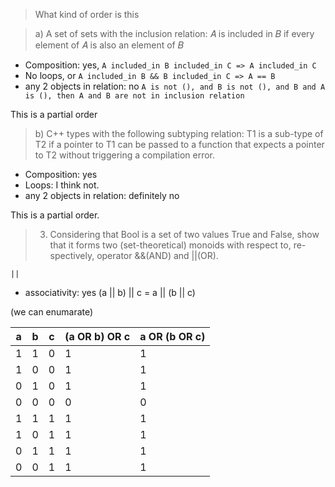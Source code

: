 > What kind of order is this

> a) A set of sets with the inclusion relation: 𝐴 is included in 𝐵 if every element of 𝐴 is also an element of 𝐵

- Composition: yes, `A included_in B included_in C => A included_in C` 
- No loops, or `A included_in B && B included_in C => A == B`
- any 2 objects in relation: no `A is not (), and B is not (), and B and A is (), then A and B are not in inclusion relation`

This is a partial order

> b) C++ types with the following subtyping relation: T1 is a sub-type of T2 if a pointer to T1 can be passed to a function that expects a pointer to T2 without triggering a compilation error.

- Composition: yes
- Loops: I think not. 
- any 2 objects in relation: definitely no

This is a partial order.

> 3. Considering that Bool is a set of two values True and False, show that it forms two (set-theoretical) monoids with respect to, re-spectively, operator &&(AND) and ||(OR).

`||`

- associativity: yes
(a || b) || c = a || (b || c)

(we can enumarate)

a | b | c | (a OR b) OR c | a OR (b OR c) |
--|---|---|-------------  | ---|
1 | 1 | 0 | 1             | 1
1 | 0 | 0 | 1             | 1
0 | 1 | 0 | 1             | 1
0 | 0 | 0 | 0             | 0
1 | 1 | 1 | 1             | 1
1 | 0 | 1 | 1             | 1
0 | 1 | 1 | 1             | 1
0 | 0 | 1 | 1             | 1

